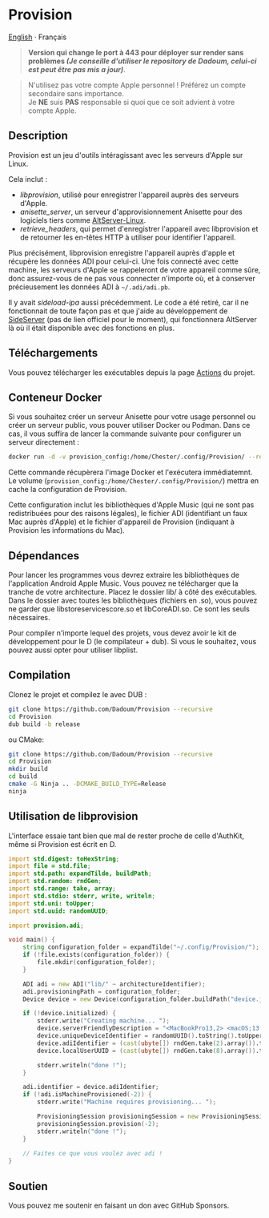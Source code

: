 # Provision

[English](README.md) ⋅ Français

> **Version qui change le port à 443 pour déployer sur render sans problèmes *(Je conseille d'utiliser le repository de Dadoum, celui-ci est peut être pas mis a jour)***.

> N'utilisez pas votre compte Apple personnel ! Préférez un compte secondaire sans importance.  \
> Je **NE** suis **PAS** responsable si quoi que ce soit advient à votre compte Apple. 

## Description

Provision est un jeu d'outils intéragissant avec les serveurs d'Apple sur Linux.

Cela inclut :
 - *libprovision*, utilisé pour enregistrer l'appareil auprès des serveurs d'Apple.
 - *anisette_server*, un serveur d'approvisionnement Anisette pour des logiciels tiers comme 
[AltServer-Linux](https://github.com/NyaMisty/AltServer-Linux).
 - *retrieve_headers*, qui permet d'enregistrer l'appareil avec libprovision et de retourner 
les en-têtes HTTP à utiliser pour identifier l'appareil.

Plus précisément, libprovision enregistre l'appareil auprès d'apple et récupère les données ADI pour celui-ci.
Une fois connecté avec cette machine, les serveurs d'Apple se rappeleront de votre appareil comme sûre,
donc assurez-vous de ne pas vous connecter n'importe où, et à conserver précieusement les données ADI à `~/.adi/adi.pb`.

Il y avait *sideload-ipa* aussi précédemment. Le code a été retiré, car il ne fonctionnait de toute façon pas
et que j'aide au développement de [SideServer]() (pas de lien officiel pour le moment), qui fonctionnera AltServer là
où il était disponible avec des fonctions en plus.

## Téléchargements

Vous pouvez télécharger les exécutables depuis la page [Actions](https://github.com/Dadoum/Provision/actions) du projet.

## Conteneur Docker

Si vous souhaitez créer un serveur Anisette pour votre usage personnel ou créer un serveur public, vous pouver utiliser
Docker ou Podman. Dans ce cas, il vous suffira de lancer la commande suivante pour configurer un serveur directement :

```bash
docker run -d -v provision_config:/home/Chester/.config/Provision/ --restart=always -p 6969:6969 --name anisette dadoum/anisette-server:latest
```

Cette commande récupèrera l'image Docker et l'exécutera immédiatemnt. Le volume
(`provision_config:/home/Chester/.config/Provision/`) mettra en cache la configuration de Provision.

Cette configuration inclut les bibliothèques d'Apple Music (qui ne sont pas redistribuées pour des raisons légales), le
fichier ADI (identifiant un faux Mac auprès d'Apple) et le fichier d'appareil de Provision (indiquant à Provision les 
informations du Mac).

## Dépendances

Pour lancer les programmes vous devrez extraire les bibliothèques de l'application Android Apple
Music. Vous pouvez ne télécharger que la tranche de votre architecture. Placez le dossier lib/
à côté des exécutables. Dans le dossier avec toutes les bibliothèques (fichiers en .so), vous pouvez 
ne garder que libstoreservicescore.so et libCoreADI.so. Ce sont les seuls nécessaires. 

Pour compiler n'importe lequel des projets, vous devez avoir le kit de développement 
pour le D (le compilateur + dub). Si vous le souhaitez, vous pouvez aussi opter pour utiliser
libplist.

## Compilation

Clonez le projet et compilez le avec DUB :

```bash
git clone https://github.com/Dadoum/Provision --recursive
cd Provision
dub build -b release
```

ou CMake:

```bash
git clone https://github.com/Dadoum/Provision --recursive
cd Provision
mkdir build
cd build
cmake -G Ninja .. -DCMAKE_BUILD_TYPE=Release 
ninja
```

## Utilisation de libprovision

L'interface essaie tant bien que mal de rester proche de celle d'AuthKit, même si Provision est écrit en D.

```d
import std.digest: toHexString;
import file = std.file;
import std.path: expandTilde, buildPath;
import std.random: rndGen;
import std.range: take, array;
import std.stdio: stderr, write, writeln;
import std.uni: toUpper;
import std.uuid: randomUUID;

import provision.adi;

void main() {
    string configuration_folder = expandTilde("~/.config/Provision/");
    if (!file.exists(configuration_folder)) {
        file.mkdir(configuration_folder);
    }

    ADI adi = new ADI("lib/" ~ architectureIdentifier);
    adi.provisioningPath = configuration_folder;
    Device device = new Device(configuration_folder.buildPath("device.json"));

    if (!device.initialized) {
        stderr.write("Creating machine... ");
        device.serverFriendlyDescription = "<MacBookPro13,2> <macOS;13.1;22C65> <com.apple.AuthKit/1 (com.apple.dt.Xcode/3594.4.19)>";
        device.uniqueDeviceIdentifier = randomUUID().toString().toUpper();
        device.adiIdentifier = (cast(ubyte[]) rndGen.take(2).array()).toHexString().toLower();
        device.localUserUUID = (cast(ubyte[]) rndGen.take(8).array()).toHexString().toUpper();

        stderr.writeln("done !");
    }

    adi.identifier = device.adiIdentifier;
    if (!adi.isMachineProvisioned(-2)) {
        stderr.write("Machine requires provisioning... ");

        ProvisioningSession provisioningSession = new ProvisioningSession(adi, device);
        provisioningSession.provision(-2);
        stderr.writeln("done !");
    }
    
    // Faites ce que vous voulez avec adi !
}
```

## Soutien

Vous pouvez me soutenir en faisant un don avec GitHub Sponsors.
